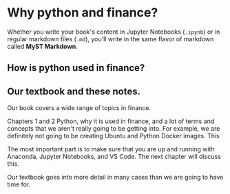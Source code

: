 # Why python and finance?

Whether you write your book's content in Jupyter Notebooks (`.ipynb`) or
in regular markdown files (`.md`), you'll write in the same flavor of markdown
called **MyST Markdown**.

## How is python used in finance?


## Our textbook and these notes.

Our book covers a wide range of topics in finance.

Chapters 1 and 2 Python, why it is used in finance, and a lot of terms and concepts that we aren't really going to be getting into. For example, we are definitely not going to be creating Ubuntu and Python Docker images. This 

The most important part is to make sure that you are up and running with Anaconda, Jupyter Notebooks, and VS Code. The next chapter will discuss this. 

Our textbook goes into more detail in many cases than we are going to have time for. 


